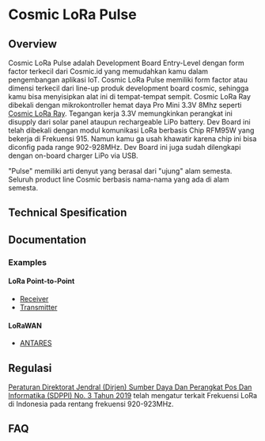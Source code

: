 # Cosmic LoRa Pulse

## Overview

Cosmic LoRa Pulse adalah Development Board Entry-Level dengan form factor terkecil dari Cosmic.id yang memudahkan kamu dalam pengembangan aplikasi IoT. Cosmic LoRa Pulse memiliki form factor atau dimensi terkecil dari line-up produk development board cosmic, sehingga kamu bisa menyisipkan alat ini di tempat-tempat sempit. Cosmic LoRa Ray dibekali dengan mikrokontroller hemat daya Pro Mini 3.3V 8Mhz seperti [Cosmic LoRa Ray](https://github.com/farizalemuda/cosmic-lora-ray). Tegangan kerja 3.3V memungkinkan perangkat ini disupply dari solar panel ataupun rechargeable LiPo battery. Dev Board ini telah dibekali dengan modul komunikasi LoRa berbasis Chip RFM95W yang bekerja di Frekuensi 915. Namun kamu ga usah khawatir karena chip ini bisa diconfig pada range 902-928MHz. Dev Board ini juga sudah dilengkapi dengan on-board charger LiPo via USB.

"Pulse" memiliki arti denyut yang berasal dari "ujung" alam semesta. Seluruh product line Cosmic berbasis nama-nama yang ada di alam semesta.



## Technical Spesification

## Documentation

### Examples

#### LoRa Point-to-Point

* [Receiver](examples/LoRa_P2P_Receiver/LoRa_P2P_Receiver.ino)
* [Transmitter](examples/LoRa_P2P_Transmitter/LoRa_P2P_Transmitter.ino)

#### LoRaWAN

* [ANTARES](examples/LoRaWAN_ANTARES/LoRaWAN_ANTARES.ino)

## Regulasi

[Peraturan Direktorat Jendral (Dirjen) Sumber Daya Dan Perangkat Pos Dan Informatika (SDPPI) No. 3 Tahun 2019](https://web.kominfo.go.id/sites/default/files/users/3997/PERDIRJEN%20SDPPI%20NO%203%20TAHUN%202019%20LPWA.pdf) telah mengatur terkait Frekuensi LoRa di Indonesia pada rentang frekuensi 920-923MHz.

## FAQ
